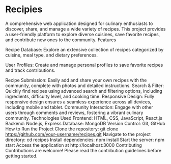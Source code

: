 # Recipies
A comprehensive web application designed for culinary enthusiasts to discover, share, and manage a wide variety of recipes. This project provides a user-friendly platform to explore diverse cuisines, save favorite recipes, and contribute new ones to the community.
Features



Recipe Database: Explore an extensive collection of recipes categorized by cuisine, meal type, and dietary preferences.

User Profiles: Create and manage personal profiles to save favorite recipes and track contributions.

Recipe Submission: Easily add and share your own recipes with the community, complete with photos and detailed instructions.
Search & Filter: Quickly find recipes using advanced search and filtering options, including ingredients, difficulty level, and cooking time.
Responsive Design: Fully responsive design ensures a seamless experience across all devices, including mobile and tablet.
Community Interaction: Engage with other users through comments and reviews, fostering a vibrant culinary community.
Technologies Used
Frontend: HTML, CSS, JavaScript, React.js
Backend: Node.js, Express
Database: MongoDB
Version Control: Git, GitHub
How to Run the Project
Clone the repository: git clone https://github.com/your-username/recipes.git
Navigate to the project directory: cd recipes
Install dependencies: npm install
Start the server: npm start
Access the application at http://localhost:3000
Contributing
Contributions are welcome! Please read the contribution guidelines before getting started.



